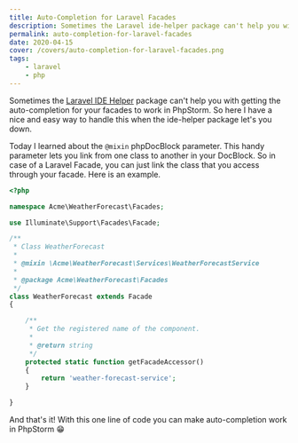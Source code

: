 ```yaml
---
title: Auto-Completion for Laravel Facades
description: Sometimes the Laravel ide-helper package can't help you with getting the auto-completion for your facades to work. So here I have a nice and easy way to handle this when the ide-helper package let's you down.
permalink: auto-completion-for-laravel-facades
date: 2020-04-15
cover: /covers/auto-completion-for-laravel-facades.png
tags: 
    - laravel
    - php
---
```


Sometimes the [Laravel IDE Helper](https://github.com/barryvdh/laravel-ide-helper) package can't help you with getting the auto-completion for your facades to work in PhpStorm. So here I have a nice and easy way to handle this when the ide-helper package let's you down.

<!-- more -->

Today I learned about the `@mixin` phpDocBlock parameter. This handy parameter lets you link from one class to another in your DocBlock. So in case of a Laravel Facade, you can just link the class that you access through your facade. Here is an example.

```php
<?php

namespace Acme\WeatherForecast\Facades;

use Illuminate\Support\Facades\Facade;

/**
 * Class WeatherForecast
 *
 * @mixin \Acme\WeatherForecast\Services\WeatherForecastService
 *
 * @package Acme\WeatherForecast\Facades
 */
class WeatherForecast extends Facade
{

    /**
     * Get the registered name of the component.
     *
     * @return string
     */
    protected static function getFacadeAccessor()
    {
        return 'weather-forecast-service';
    }

}
```

And that's it! With this one line of code you can make auto-completion work in PhpStorm 😁